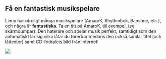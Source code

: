 

<div id="corps">

<h2>Få en fantastisk musikspelare</h2>

Linux har otroligt många musikspelare (AmaroK, Rhythmbok, 
Banshee, etc.), och några är <b>fantastiska</b>. Ta en titt på 
AmaroK, till exempel, (se skärmdumpar): Den haterare och spelar musik 
perfekt, samtidigt som den automatiskt lär sig vilka låtar du föredrar 
medans den också samlar titel (och låttexter) samt CD-fodralets bild 
från internet!

<img src="Images/amarok.png" />

</div>


